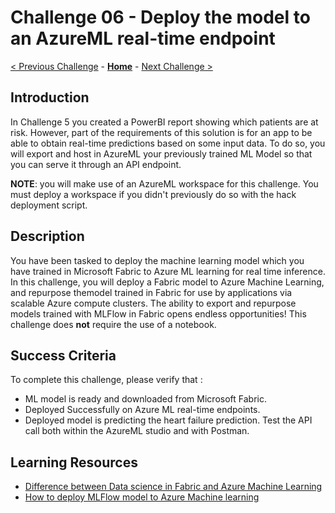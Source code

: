 # Challenge 06 - Deploy the model to an AzureML real-time endpoint

[< Previous Challenge](./Challenge-05.md) - **[Home](../README.md)** - [Next Challenge >](./Challenge-07.md)

## Introduction
In Challenge 5 you created a PowerBI report showing which patients are at risk. However, part of the requirements of this solution is for an app to be able to obtain real-time predictions based on some input data. To do so, you will export and host in AzureML your previously trained ML Model so that you can serve it through an API endpoint. 

**NOTE**: you will make use of an AzureML workspace for this challenge. You must deploy a workspace if you didn't previously do so with the hack deployment script.

## Description

You have been tasked to deploy the machine learning model which you have trained in Microsoft Fabric to Azure ML learning for real time inference.  In this challenge, you will deploy a Fabric model to Azure Machine Learning, and repurpose themodel trained in Fabric for use by applications via scalable Azure compute clusters. The ability to export and repurpose models trained with MLFlow in Fabric opens endless opportunities! This challenge does **not** require the use of a notebook. 



## Success Criteria

To complete this challenge, please verify that :
  - ML model is ready and downloaded from Microsoft Fabric.
  - Deployed Successfully on Azure ML real-time endpoints.
  - Deployed model is predicting the heart failure prediction. Test the API call both within the AzureML studio and with Postman.


## Learning Resources
  - [Difference between Data science in Fabric and Azure Machine Learning](https://www.linkedin.com/pulse/comparing-microsoft-fabric-azure-machine-learning-which-kim-berg)
  - [How to deploy MLFlow model to Azure Machine learning](https://learn.microsoft.com/en-us/azure/machine-learning/how-to-deploy-mlflow-models-online-endpoints?view=azureml-api-2&tabs=studio)
    
